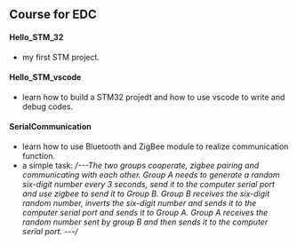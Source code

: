 ## Course for EDC

#### Hello_STM_32
* my first STM project.

#### Hello_STM_vscode
* learn how to build a STM32 projedt and how to use vscode to write and debug codes.

#### SerialCommunication
* learn how to use Bluetooth and ZigBee module to realize communication function.
* a simple task:
  */---The two groups cooperate, zigbee pairing and communicating with each other.
Group A needs to generate a random six-digit number every 3 seconds, send it to the computer serial port and use zigbee to send it to Group B. Group B receives the six-digit random number, inverts the six-digit number and sends it to the computer serial port and sends it to Group A. Group A receives the random number sent by group B and then sends it to the computer serial port. ---/*